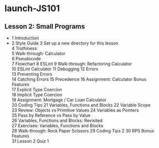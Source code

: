# launch-JS101
## Lesson 2: Small Programs

* 1	Introduction	
* 2	Style Guide	
3	Set up a new directory for this lesson	
4	Truthiness	
5	Walk-through: Calculator	
6	Pseudocode	 
7	Flowchart
8	ESLint
9	Walk-through: Refactoring Calculator	
10	ESLint Calculator
11	Debugging
12	Errors	
13	Preventing Errors	
14	Catching Errors	
15	Precedence
16	Assignment: Calculator Bonus Features	
17	Explicit Type Coercion	
18	Implicit Type Coercion	
19	Assignment: Mortgage / Car Loan Calculator	
20	Coding Tips	
21	Variables, Functions and Blocks	
22	Variable Scope	
23	Review: Objects vs Primitive Values
24	Variables as Pointers	
25	Pass by Reference vs Pass by Value	
26	Variables, Functions and Blocks: Revisited	
27	Exercises: Variables, Functions and Blocks	
28	Walk-through: Rock Paper Scissors
29	Coding Tips 2
30	RPS Bonus Features	
31	Lesson 2 Quiz 1
